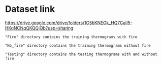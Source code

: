 # Dataset link
https://drive.google.com/drive/folders/1G5bKNEGk_HQ7CaiI5-HKqNCNqQKQQjQb?usp=sharing

	"Fire" directory contains the training thermograms with fire
 
	"No_fire" directory contains the training thermograms without fire
 
	"Testing" directory contains the testing thermograms with and without fire